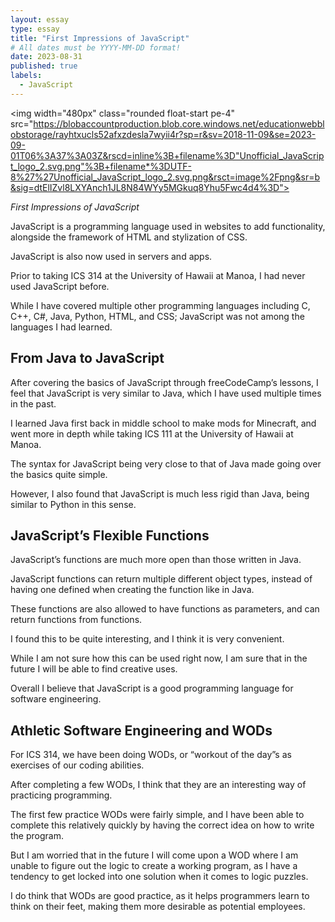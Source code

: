 ```yaml
---
layout: essay
type: essay
title: "First Impressions of JavaScript"
# All dates must be YYYY-MM-DD format!
date: 2023-08-31
published: true
labels:
  - JavaScript
---
```


<img width="480px" class="rounded float-start pe-4" src="https://blobaccountproduction.blob.core.windows.net/educationwebblobstorage/rayhtxucls52afxzdesla7wyii4r?sp=r&sv=2018-11-09&se=2023-09-01T06%3A37%3A03Z&rscd=inline%3B+filename%3D"Unofficial_JavaScript_logo_2.svg.png"%3B+filename*%3DUTF-8%27%27Unofficial_JavaScript_logo_2.svg.png&rsct=image%2Fpng&sr=b&sig=dtElIZvl8LXYAnch1JL8N84WYy5MGkuq8Yhu5Fwc4d4%3D">

*First Impressions of JavaScript*

JavaScript is a programming language used in websites to add functionality, alongside the framework of HTML and stylization of CSS.

JavaScript is also now used in servers and apps.

Prior to taking ICS 314 at the University of Hawaii at Manoa, I had never used JavaScript before.

While I have covered multiple other programming languages including C, C++, C#, Java, Python, HTML, and CSS; JavaScript was not among the languages I had learned.

## From Java to JavaScript

After covering the basics of JavaScript through freeCodeCamp’s lessons, I feel that JavaScript is very similar to Java, which I have used multiple times in the past.

I learned Java first back in middle school to make mods for Minecraft, and went more in depth while taking ICS 111 at the University of Hawaii at Manoa.

The syntax for JavaScript being very close to that of Java made going over the basics quite simple.

However, I also found that JavaScript is much less rigid than Java, being similar to Python in this sense.

## JavaScript’s Flexible Functions

JavaScript’s functions are much more open than those written in Java.

JavaScript functions can return multiple different object types, instead of having one defined when creating the function like in Java.

These functions are also allowed to have functions as parameters, and can return functions from functions.

I found this to be quite interesting, and I think it is very convenient.

While I am not sure how this can be used right now, I am sure that in the future I will be able to find creative uses.

Overall I believe that JavaScript is a good programming language for software engineering.

## Athletic Software Engineering and WODs

For ICS 314, we have been doing WODs, or “workout of the day”s as exercises of our coding abilities.

After completing a few WODs, I think that they are an interesting way of practicing programming.

The first few practice WODs were fairly simple, and I have been able to complete this relatively quickly by having the correct idea on how to write the program.

But I am worried that in the future I will come upon a WOD where I am unable to figure out the logic to create a working program, as I have a tendency to get locked into one solution when it comes to logic puzzles.

I do think that WODs are good practice, as it helps programmers learn to think on their feet, making them more desirable as potential employees.
